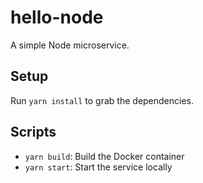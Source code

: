 # hello-node

A simple Node microservice.

## Setup

Run `yarn install` to grab the dependencies.

## Scripts

* `yarn build`: Build the Docker container
* `yarn start`: Start the service locally
